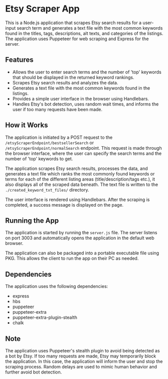 # Etsy Scraper App

This is a Node.js application that scrapes Etsy search results for a user-input search term and generates a text file with the most common keywords found in the titles, tags, descriptions, alt texts, and categories of the listings. The application uses Puppeteer for web scraping and Express for the server.

## Features

- Allows the user to enter search terms and the number of 'top' keywords that should be displayed in the returned keyword rankings.
- Scrapes Etsy search results and analyzes the data.
- Generates a text file with the most common keywords found in the listings.
- Provides a simple user interface in the browser using Handlebars.
- Handles Etsy's bot detection, uses random wait times, and informs the user if too many requests have been made.

## How it Works

The application is initiated by a POST request to the `/etsyScraperEndpoint/bestsellerSearch` or `/etsyScraperEndpoint/normalSearch` endpoint. This request is made through the browser interface, where the user can specify the search terms and the number of 'top' keywords to get.

The application scrapes Etsy search results, processes the data, and generates a text file which ranks the most commonly found keywords or terms for each of the different listing areas (title/description/tags etc.), it also displays all of the scraped data beneath. The text file is written to the `./created_keyword_txt_files/` directory.

The user interface is rendered using Handlebars. After the scraping is completed, a success message is displayed on the page.

## Running the App

The application is started by running the `server.js` file. The server listens on port 3003 and automatically opens the application in the default web browser.

The application can also be packaged into a portable executable file using PKG. This allows the client to run the app on their PC as needed.

## Dependencies

The application uses the following dependencies:

- express
- hbs
- puppeteer
- puppeteer-extra
- puppeteer-extra-plugin-stealth
- chalk

## Note

The application uses Puppeteer's stealth plugin to avoid being detected as a bot by Etsy. If too many requests are made, Etsy may temporarily block the application. In this case, the application will inform the user and stop the scraping process. Random delays are used to mimic human behavior and further avoid bot detection.